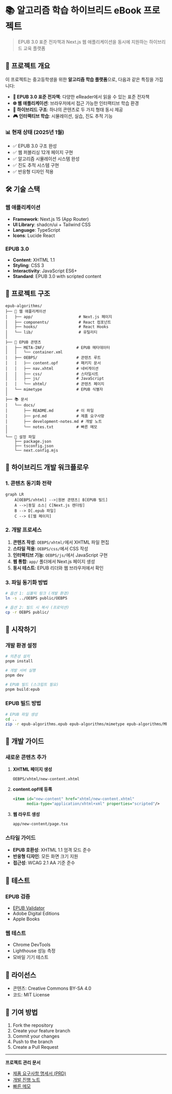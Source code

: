 # 📚 알고리즘 학습 하이브리드 eBook 프로젝트

> EPUB 3.0 표준 전자책과 Next.js 웹 애플리케이션을 동시에 지원하는 하이브리드 교육 플랫폼

## 🎯 프로젝트 개요

이 프로젝트는 중고등학생을 위한 **알고리즘 학습 플랫폼**으로, 다음과 같은 특징을 가집니다:

- **📖 EPUB 3.0 표준 전자책**: 다양한 eReader에서 읽을 수 있는 표준 전자책
- **🌐 웹 애플리케이션**: 브라우저에서 접근 가능한 인터랙티브 학습 환경
- **🔄 하이브리드 구조**: 하나의 콘텐츠로 두 가지 형태 동시 제공
- **🎮 인터랙티브 학습**: 시뮬레이션, 실습, 진도 추적 기능

### 📊 현재 상태 (2025년 1월)
- ✅ EPUB 3.0 구조 완성
- ✅ 웹 퍼블리싱 12개 페이지 구현
- ✅ 알고리즘 시뮬레이션 시스템 완성
- ✅ 진도 추적 시스템 구현
- ✅ 반응형 디자인 적용

## 🛠 기술 스택

### 웹 애플리케이션
- **Framework**: Next.js 15 (App Router)
- **UI Library**: shadcn/ui + Tailwind CSS
- **Language**: TypeScript
- **Icons**: Lucide React

### EPUB 3.0
- **Content**: XHTML 1.1
- **Styling**: CSS 3
- **Interactivity**: JavaScript ES6+
- **Standard**: EPUB 3.0 with scripted content

## 📂 프로젝트 구조

```
epub-algorithms/
├── 📱 웹 애플리케이션
│   ├── app/                    # Next.js 페이지
│   ├── components/             # React 컴포넌트
│   ├── hooks/                  # React Hooks
│   └── lib/                    # 유틸리티
│
├── 📖 EPUB 콘텐츠
│   ├── META-INF/              # EPUB 메타데이터
│   │   └── container.xml
│   ├── OEBPS/                 # 콘텐츠 루트
│   │   ├── content.opf        # 패키지 문서
│   │   ├── nav.xhtml          # 네비게이션
│   │   ├── css/               # 스타일시트
│   │   ├── js/                # JavaScript
│   │   └── xhtml/             # 콘텐츠 페이지
│   └── mimetype               # EPUB 식별자
│
├── 📚 문서
│   └── docs/
│       ├── README.md          # 이 파일
│       ├── prd.md             # 제품 요구사항
│       ├── development-notes.md # 개발 노트
│       └── notes.txt          # 빠른 메모
│
└── 🔧 설정 파일
    ├── package.json
    ├── tsconfig.json
    └── next.config.mjs
```

## 🔄 하이브리드 개발 워크플로우

### 1. 콘텐츠 동기화 전략

```mermaid
graph LR
    A[OEBPS/xhtml] -->|원본 콘텐츠| B[EPUB 빌드]
    A -->|동일 소스| C[Next.js 렌더링]
    B --> D[.epub 파일]
    C --> E[웹 페이지]
```

### 2. 개발 프로세스

1. **콘텐츠 작성**: `OEBPS/xhtml/`에서 XHTML 파일 편집
2. **스타일 적용**: `OEBPS/css/`에서 CSS 작성
3. **인터랙티브 기능**: `OEBPS/js/`에서 JavaScript 구현
4. **웹 통합**: `app/` 폴더에서 Next.js 페이지 생성
5. **동시 테스트**: EPUB 리더와 웹 브라우저에서 확인

### 3. 파일 동기화 방법

```bash
# 옵션 1: 심볼릭 링크 (개발 환경)
ln -s ../OEBPS public/OEBPS

# 옵션 2: 빌드 시 복사 (프로덕션)
cp -r OEBPS public/
```

## 🚀 시작하기

### 개발 환경 설정

```bash
# 의존성 설치
pnpm install

# 개발 서버 실행
pnpm dev

# EPUB 빌드 (스크립트 필요)
pnpm build:epub
```

### EPUB 빌드 방법

```bash
# EPUB 파일 생성
cd ..
zip -r epub-algorithms.epub epub-algorithms/mimetype epub-algorithms/META-INF epub-algorithms/OEBPS -x "*.DS_Store"
```

## 📝 개발 가이드

### 새로운 콘텐츠 추가

1. **XHTML 페이지 생성**
   ```
   OEBPS/xhtml/new-content.xhtml
   ```

2. **content.opf에 등록**
   ```xml
   <item id="new-content" href="xhtml/new-content.xhtml" 
         media-type="application/xhtml+xml" properties="scripted"/>
   ```

3. **웹 라우트 생성**
   ```
   app/new-content/page.tsx
   ```

### 스타일 가이드

- **EPUB 호환성**: XHTML 1.1 엄격 모드 준수
- **반응형 디자인**: 모든 화면 크기 지원
- **접근성**: WCAG 2.1 AA 기준 준수

## 🧪 테스트

### EPUB 검증
- [EPUB Validator](https://validator.idpf.org/)
- Adobe Digital Editions
- Apple Books

### 웹 테스트
- Chrome DevTools
- Lighthouse 성능 측정
- 모바일 기기 테스트

## 📄 라이선스

- 콘텐츠: Creative Commons BY-SA 4.0
- 코드: MIT License

## 👥 기여 방법

1. Fork the repository
2. Create your feature branch
3. Commit your changes
4. Push to the branch
5. Create a Pull Request

---

**프로젝트 관리 문서**
- [제품 요구사항 명세서 (PRD)](./prd.md)
- [개발 진행 노트](./development-notes.md)
- [빠른 메모](./notes.txt) 